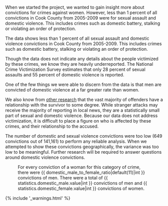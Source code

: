 When we started the project, we wanted to gain insight more about convictions for crimes against women. However, less than 1 percent of all convictions in Cook County from 2005-2009 were for sexual assault and domestic violence. This includes crimes such as domestic battery, stalking or violating an order of protection. 

The data shows less than 1 percent of all sexual assault and domestic violence convictions in Cook County from 2005-2009. This includes crimes such as domestic battery, stalking or violating an order of protection. 

Though the data does not indicate any details about the people victimized by these crimes, we know they are heavily underreported. The National Crime Victimization Survey estimates that only 28 percent of sexual assaults and 55 percent of domestic violence is reported. 

One of the few things we were able to discern from the data is that men are convicted of domestic violence at a far greater rate than women. 

We also know from [other research](https://rainn.org/get-information/statistics/sexual-assault-offenders) that the vast majority of offenders have a relationship with the survivor to some degree. While stranger attacks may receive the majority of reporting in local news, they are a statistically small part of sexual and domestic violence. Because our data does not address victimization, it is difficult to place a figure on who is affected by these crimes, and their relationship to the accused. 

The number of domestic and sexual violence convictions were too low (649 convictions out of 141,161) to perform any reliable analysis. When we attempted to show these convictions geographically, the variance was too low to be meaningful. Further research will be required to answer questions around domestic violence convictions. 


<figure id="affecting-women-viz-container">
  <div class="viz-container"></div>
  <figcaption>For every conviction of a woman for this category of crime, there were {{ domestic_male_to_female_ratio|default(11)|int }} convictions of men. There were a total of {{ statistics.domestic_male.value|int }} convictions of men and {{ statistics.domestic_female.value|int }} convictions of women.</figcaption>
</figure>



{% include '_warnings.html' %}
